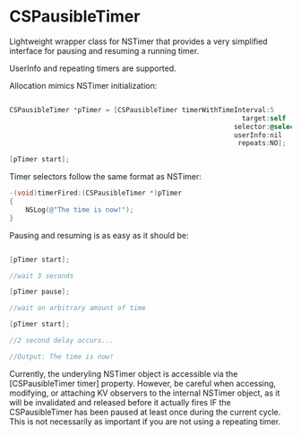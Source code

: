 CSPausibleTimer
===============

Lightweight wrapper class for NSTimer that provides a very simplified interface for pausing and resuming a running timer.

UserInfo and repeating timers are supported.


Allocation mimics NSTimer initialization:
```objective-c

CSPausibleTimer *pTimer = [CSPausibleTimer timerWithTimeInterval:5 
                                                          target:self 
                                                        selector:@selector(timerFired:) 
                                                        userInfo:nil 
                                                         repeats:NO];

[pTimer start];


```

Timer selectors follow the same format as NSTimer:
```objective-c
-(void)timerFired:(CSPausibleTimer *)pTimer
{
    NSLog(@"The time is now!");
}
```


Pausing and resuming is as easy as it should be:
```objective-c

[pTimer start];

//wait 3 seconds

[pTimer pause];

//wait an arbitrary amount of time

[pTimer start];

//2 second delay occurs...

//Output: The time is now!
```


Currently, the underyling NSTimer object is accessible via the [CSPausibleTimer timer] property.  However, be careful 
when accessing, modifying, or attaching KV observers to the internal NSTimer object, as it will be invalidated and released
before it actually fires IF the CSPausibleTimer has been paused at least once during the current cycle.  This is not
necessarily as important if you are not using a repeating timer.


